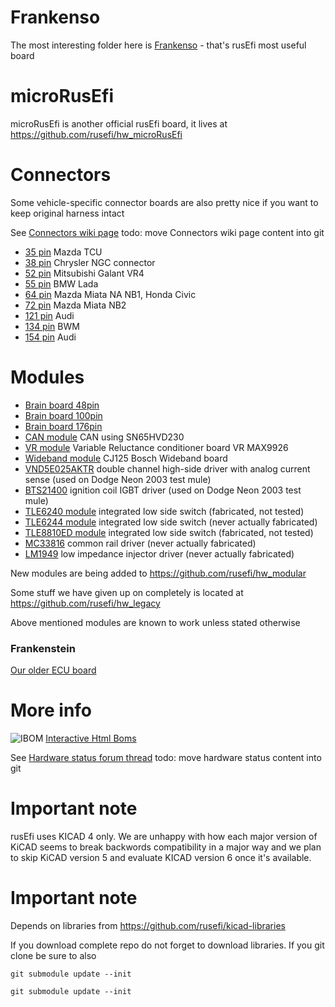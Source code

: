 
# Frankenso
The most interesting folder here is [Frankenso](frankenso/) - that's rusEfi most useful board

# microRusEfi

microRusEfi is another official rusEfi board, it lives at https://github.com/rusefi/hw_microRusEfi

# Connectors
Some vehicle-specific connector boards are also pretty nice if you want to keep original harness intact

See [Connectors wiki page](http://rusefi.com/wiki/index.php?title=Hardware:OEM_connectors)
todo: move Connectors wiki page content into git

* [35 pin](MX7-C-35PL-C11-connector) Mazda TCU
* [38 pin](NGC_38_connector) Chrysler NGC connector
* [52 pin](172319-1_52pin-connector) Mitsubishi Galant VR4
* [55 pin](963063-15_55_pin_connector) BMW Lada
* [64 pin](176122-6-connector) Mazda Miata NA NB1, Honda Civic
* [72 pin](1123038-2-connector) Mazda Miata NB2 
* [121 pin](368255-2-connector) Audi
* [134 pin](Breakout_134pin_7-967288-1) BWM
* [154 pin](284617-1-connector) Audi

# Modules
* [Brain board 48pin](mini48-stm32)
* [Brain board 100pin](brain_board)
* [Brain board 176pin](brain_board_176-pin)
* [CAN module](can_board) CAN using SN65HVD230
* [VR module](VR_Board) Variable Reluctance conditioner board VR MAX9926
* [Wideband module](CJ125_board) CJ125 Bosch Wideband board
* [VND5E025AKTR](PowerSSO-24_breakout) double channel high-side driver with analog current sense (used on Dodge Neon 2003 test mule)
* [BTS21400](DDPAK_breakout) ignition coil IGBT driver (used on Dodge Neon 2003 test mule)
* [TLE6240 module](low_side_tle6240) integrated low side switch (fabricated, not tested)
* [TLE6244 module](Breakout_TLE6244) integrated low side switch (never actually fabricated)
* [TLE8810ED module](TLE8110ED_breakout_board) integrated low side switch (fabricated, not tested)
* [MC33816](Common_Rail_MC33816) common rail driver (never actually fabricated)
* [LM1949](Low-Z_LM1949) low impedance injector driver (never actually fabricated)

New modules are being added to https://github.com/rusefi/hw_modular

Some stuff we have given up on completely is located at https://github.com/rusefi/hw_legacy

Above mentioned modules are known to work unless stated otherwise

### Frankenstein

[Our older ECU board](frankenstein)

# More info

![IBOM](../misc/www/images/ibom_icon.png) [Interactive Html Boms](https://rusefi.com/docs/ibom/)

See [Hardware status forum thread](http://rusefi.com/forum/viewtopic.php?f=4&t=260)
todo: move hardware status content into git

# Important note
rusEfi uses KICAD 4 only.
We are unhappy with how each major version of KiCAD
seems to break backwords compatibility in a major way and we plan to skip KiCAD version 5
and evaluate KICAD version 6 once it's available.


# Important note

Depends on libraries from https://github.com/rusefi/kicad-libraries

If you download complete repo do not forget to download libraries. If you git clone be sure to also

`git submodule update --init`


`git submodule update --init`



